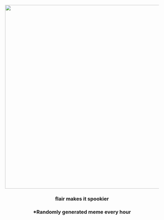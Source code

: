 <p align="center">
        <img src="https://i.redd.it/zatrwzioyqs91.gif" width="600" height="600">
        </p>
        <h3 align="center">flair makes it spookier</h3>
        <h3 align="center">*Randomly generated meme every hour</h3>
    
